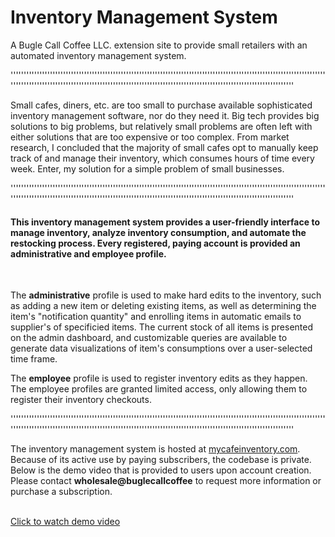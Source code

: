 # Inventory Management System
A Bugle Call Coffee LLC. extension site to provide small retailers with an automated inventory management system.

''''''''''''''''''''''''''''''''''''''''''''''''''''''''''''''''''''''''''''''''''''''''''''''''''''''''''''''''''''''''''''''''''''''''''''''''''''''''''''''''''''''''''''''''''''''''''''''''''''''''''''''''''''''''''''''''''''


Small cafes, diners, etc. are too small to purchase available sophisticated inventory management software, nor do they need it. Big tech provides big solutions to big problems, but relatively small problems are often left with either solutions that are too expensive or too complex. From market research, I concluded that the majority of small cafes opt to manually keep track of and manage their inventory, which consumes hours of time every week. Enter, my solution for a simple problem of small businesses.

''''''''''''''''''''''''''''''''''''''''''''''''''''''''''''''''''''''''''''''''''''''''''''''''''''''''''''''''''''''''''''''''''''''''''''''''''''''''''''''''''''''''''''''''''''''''''''''''''''''''''''''''''''''''''''''''''''

<h4>This inventory management system provides a user-friendly interface to manage inventory, analyze inventory consumption, and automate the restocking process. Every registered, paying account is provided an administrative and employee profile.</h4>
<br>

The <b>administrative</b> profile is used to make hard edits to the inventory, such as adding a new item or deleting existing items, as well as determining the item's "notification quantity" and enrolling items in automatic emails to supplier's of specificied items. The current stock of all items is presented on the admin dashboard, and customizable queries are available to generate data visualizations of item's consumptions over a user-selected time frame.

The <b>employee</b> profile is used to register inventory edits as they happen. The employee profiles are granted limited access, only allowing them to register their inventory checkouts.


''''''''''''''''''''''''''''''''''''''''''''''''''''''''''''''''''''''''''''''''''''''''''''''''''''''''''''''''''''''''''''''''''''''''''''''''''''''''''''''''''''''''''''''''''''''''''''''''''''''''''''''''''''''''''''''''''''

The inventory management system is hosted at [mycafeinventory.com](https://mycafeinventory.com). Because of its active use by paying subscribers, the codebase is private. Below is the demo video that is provided to users upon account creation. Please contact <b>wholesale@buglecallcoffee</b> to request more information or purchase a subscription.

<br>
<a href="https://vimeo.com/850613991?share=copy">Click to watch demo video</a>





